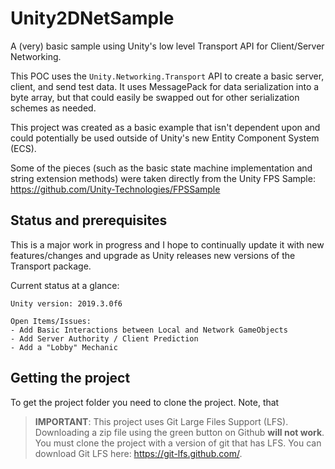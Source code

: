 # Unity2DNetSample
A (very) basic sample using Unity's low level Transport API for Client/Server Networking.

This POC uses the `Unity.Networking.Transport` API to create a basic server, client, and send test data. It uses MessagePack for data serialization into a byte array, but that could easily be swapped out for other serialization schemes as needed.

This project was created as a basic example that isn't dependent upon and could potentially be used outside of Unity's new Entity Component System (ECS).

Some of the pieces (such as the basic state machine implementation and string extension methods) were taken directly from the Unity FPS Sample: https://github.com/Unity-Technologies/FPSSample

## Status and prerequisites

This is a major work in progress and I hope to continually update it with new features/changes and upgrade as Unity releases new versions of the Transport package.

Current status at a glance:
```
Unity version: 2019.3.0f6

Open Items/Issues:
- Add Basic Interactions between Local and Network GameObjects
- Add Server Authority / Client Prediction
- Add a "Lobby" Mechanic
```

## Getting the project

To get the project folder you need to clone the project.
Note, that 

> __IMPORTANT__: 
> This project uses Git Large Files Support (LFS). Downloading a zip file using the green button on Github
> **will not work**. You must clone the project with a version of git that has LFS.
> You can download Git LFS here: https://git-lfs.github.com/.
